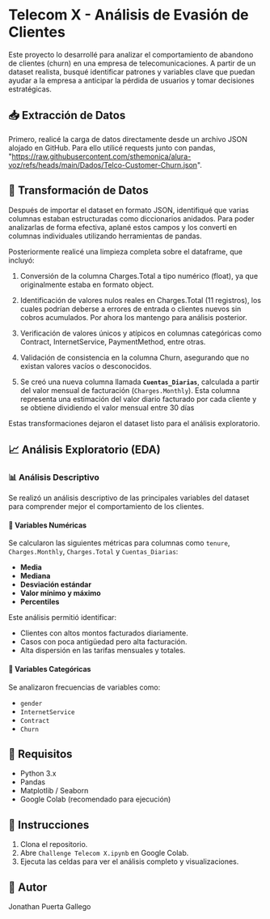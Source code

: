 # Telecom X - Análisis de Evasión de Clientes

Este proyecto lo desarrollé para analizar el comportamiento de abandono de clientes (churn) en una empresa de telecomunicaciones. A partir de un dataset realista, busqué identificar patrones y variables clave que puedan ayudar a la empresa a anticipar la pérdida de usuarios y tomar decisiones estratégicas.

## 📥 Extracción de Datos

Primero, realicé la carga de datos directamente desde un archivo JSON alojado en GitHub. Para ello utilicé requests junto con pandas, "https://raw.githubusercontent.com/sthemonica/alura-voz/refs/heads/main/Dados/Telco-Customer-Churn.json".

## 🧹 Transformación de Datos

Después de importar el dataset en formato JSON, identifiqué que varias columnas estaban estructuradas como diccionarios anidados. Para poder analizarlas de forma efectiva, aplané estos campos y los convertí en columnas individuales utilizando herramientas de pandas. 

Posteriormente realicé una limpieza completa sobre el dataframe, que incluyó:

1. Conversión de la columna Charges.Total a tipo numérico (float), ya que originalmente estaba en formato object.

2. Identificación de valores nulos reales en Charges.Total (11 registros), los cuales podrían deberse a errores de entrada o clientes nuevos sin cobros acumulados. Por ahora los mantengo para análisis posterior.

3. Verificación de valores únicos y atípicos en columnas categóricas como Contract, InternetService, PaymentMethod, entre otras.

4. Validación de consistencia en la columna Churn, asegurando que no existan valores vacíos o desconocidos.

5. Se creó una nueva columna llamada **`Cuentas_Diarias`**, calculada a partir del valor mensual de facturación (`Charges.Monthly`). Esta columna representa una estimación del valor diario facturado por cada cliente y se obtiene dividiendo el valor mensual entre 30 días
 

Estas transformaciones dejaron el dataset listo para el análisis exploratorio.

## 📈 Análisis Exploratorio (EDA)

### 📊 Análisis Descriptivo

Se realizó un análisis descriptivo de las principales variables del dataset para comprender mejor el comportamiento de los clientes.

#### 🔢 Variables Numéricas

Se calcularon las siguientes métricas para columnas como `tenure`, `Charges.Monthly`, `Charges.Total` y `Cuentas_Diarias`:

- **Media**
- **Mediana**
- **Desviación estándar**
- **Valor mínimo y máximo**
- **Percentiles**

Este análisis permitió identificar:
- Clientes con altos montos facturados diariamente.
- Casos con poca antigüedad pero alta facturación.
- Alta dispersión en las tarifas mensuales y totales.

#### 🧮 Variables Categóricas

Se analizaron frecuencias de variables como:

- `gender`
- `InternetService`
- `Contract`
- `Churn`



## 🔧 Requisitos

- Python 3.x
- Pandas
- Matplotlib / Seaborn
- Google Colab (recomendado para ejecución)

## 🚀 Instrucciones

1. Clona el repositorio.
2. Abre `Challenge Telecom X.ipynb` en Google Colab.
3. Ejecuta las celdas para ver el análisis completo y visualizaciones.

## 👤 Autor

Jonathan Puerta Gallego

